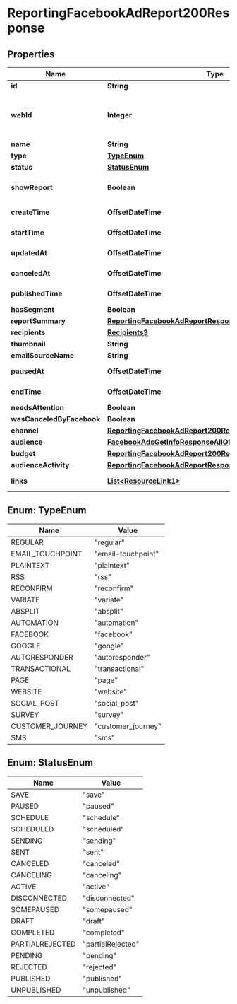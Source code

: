 

# ReportingFacebookAdReport200Response


## Properties

| Name | Type | Description | Notes |
|------------ | ------------- | ------------- | -------------|
|**id** | **String** | Unique ID of an Outreach. |  [optional] |
|**webId** | **Integer** | The ID used in the Mailchimp web application. For example, for a &#x60;regular&#x60; outreach, you can view this campaign in your Mailchimp account at &#x60;https://{dc}.admin.mailchimp.com/campaigns/show/?id&#x3D;{web_id}&#x60;. |  [optional] |
|**name** | **String** | Title or name of an Outreach. |  [optional] |
|**type** | [**TypeEnum**](#TypeEnum) | The type of outreach this object is. |  [optional] |
|**status** | [**StatusEnum**](#StatusEnum) | The status of this outreach. |  [optional] |
|**showReport** | **Boolean** | Outreach report availability. Note: This property is hotly debated in what it _should_ convey. See [MCP-1371](https://jira.mailchimp.com/browse/MCP-1371) for more context. |  [optional] |
|**createTime** | **OffsetDateTime** | The date and time the outreach was created in ISO 8601 format. |  [optional] |
|**startTime** | **OffsetDateTime** | The date and time the outreach was started in ISO 8601 format. |  [optional] |
|**updatedAt** | **OffsetDateTime** | The date and time the outreach was last updated in ISO 8601 format. |  [optional] |
|**canceledAt** | **OffsetDateTime** | The date and time the outreach was canceled in ISO 8601 format. |  [optional] |
|**publishedTime** | **OffsetDateTime** | The date and time the outreach was (or will be) published in ISO 8601 format. |  [optional] |
|**hasSegment** | **Boolean** | If this outreach targets a segment of your audience. |  [optional] |
|**reportSummary** | [**ReportingFacebookAdReportResponseAllOf1ReportSummary**](ReportingFacebookAdReportResponseAllOf1ReportSummary.md) |  |  [optional] |
|**recipients** | [**Recipients3**](Recipients3.md) |  |  [optional] |
|**thumbnail** | **String** | The URL of the thumbnail for this outreach. |  [optional] |
|**emailSourceName** | **String** |  |  [optional] |
|**pausedAt** | **OffsetDateTime** | The date and time the ad was paused in ISO 8601 format. |  [optional] |
|**endTime** | **OffsetDateTime** | The date and time the ad was ended in ISO 8601 format. |  [optional] |
|**needsAttention** | **Boolean** | If the ad has a problem and needs attention. |  [optional] |
|**wasCanceledByFacebook** | **Boolean** |  |  [optional] |
|**channel** | [**ReportingFacebookAdReport200ResponseAllOf1Channel**](ReportingFacebookAdReport200ResponseAllOf1Channel.md) |  |  [optional] |
|**audience** | [**FacebookAdsGetInfoResponseAllOf2Audience**](FacebookAdsGetInfoResponseAllOf2Audience.md) |  |  [optional] |
|**budget** | [**ReportingFacebookAdReport200ResponseAllOf1Budget**](ReportingFacebookAdReport200ResponseAllOf1Budget.md) |  |  [optional] |
|**audienceActivity** | [**ReportingFacebookAdReportResponseAllOf1AudienceActivity**](ReportingFacebookAdReportResponseAllOf1AudienceActivity.md) |  |  [optional] |
|**links** | [**List&lt;ResourceLink1&gt;**](ResourceLink1.md) | A list of link types and descriptions for the API schema documents. |  [optional] [readonly] |



## Enum: TypeEnum

| Name | Value |
|---- | -----|
| REGULAR | &quot;regular&quot; |
| EMAIL_TOUCHPOINT | &quot;email-touchpoint&quot; |
| PLAINTEXT | &quot;plaintext&quot; |
| RSS | &quot;rss&quot; |
| RECONFIRM | &quot;reconfirm&quot; |
| VARIATE | &quot;variate&quot; |
| ABSPLIT | &quot;absplit&quot; |
| AUTOMATION | &quot;automation&quot; |
| FACEBOOK | &quot;facebook&quot; |
| GOOGLE | &quot;google&quot; |
| AUTORESPONDER | &quot;autoresponder&quot; |
| TRANSACTIONAL | &quot;transactional&quot; |
| PAGE | &quot;page&quot; |
| WEBSITE | &quot;website&quot; |
| SOCIAL_POST | &quot;social_post&quot; |
| SURVEY | &quot;survey&quot; |
| CUSTOMER_JOURNEY | &quot;customer_journey&quot; |
| SMS | &quot;sms&quot; |



## Enum: StatusEnum

| Name | Value |
|---- | -----|
| SAVE | &quot;save&quot; |
| PAUSED | &quot;paused&quot; |
| SCHEDULE | &quot;schedule&quot; |
| SCHEDULED | &quot;scheduled&quot; |
| SENDING | &quot;sending&quot; |
| SENT | &quot;sent&quot; |
| CANCELED | &quot;canceled&quot; |
| CANCELING | &quot;canceling&quot; |
| ACTIVE | &quot;active&quot; |
| DISCONNECTED | &quot;disconnected&quot; |
| SOMEPAUSED | &quot;somepaused&quot; |
| DRAFT | &quot;draft&quot; |
| COMPLETED | &quot;completed&quot; |
| PARTIALREJECTED | &quot;partialRejected&quot; |
| PENDING | &quot;pending&quot; |
| REJECTED | &quot;rejected&quot; |
| PUBLISHED | &quot;published&quot; |
| UNPUBLISHED | &quot;unpublished&quot; |



